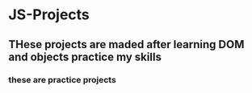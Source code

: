 # JS-Projects
## THese projects are maded after learning DOM and objects practice my skills
### these are practice projects